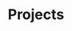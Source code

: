 ---
layout: page
title: Projects
description: Past, present, future projects!
permalink: /projects/
---